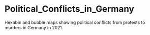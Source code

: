 # Political_Conflicts_in_Germany
Hexabin and bubble maps showing political conflicts from protests to murders in Germany in 2021.
